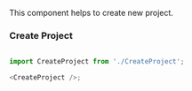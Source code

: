 This component helps to create new project.


### Create Project

```js

import CreateProject from './CreateProject';

<CreateProject />;
```
